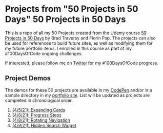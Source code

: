 # Projects from "50 Projects in 50 Days" 50 Projects in 50 Days
This is a repo of all my 50 Projects created from the Udemy course [50 Projects in 50 Days](https://www.udemy.com/course/50-projects-50-days/) by Brad Traversy and Florin Pop. The projects can also be used for references to build future sites, as well as modifying them for my future portfolio items. I enrolled in this course as part of my #100DaysOfCode ongoing challenges.

If interested, please follow me on [Twitter](https://twitter.com/adriculous) for my #100DaysOfCode progress.

## Project Demos
The demos for these 50 projects are available in my [CodePen](https://codepen.io/adriculous-the-looper) and/or in a sample directory in my [portfolio site](https://adrianne.dev). List will be updated as projects are completed in chronological order.
1. [(4/5/21): Expanding Cards](https://codepen.io/adriculous-the-looper/pen/WNRErpq)
2. [(4/6/21): Progress Steps](https://codepen.io/adriculous-the-looper/pen/qBRXGjM)
3. [(4/8/21): Rotating Navigation](https://adrianne.dev/50-50projects/03_rotating_nav/)
4. [(4/9/21): Hidden Search Widget](https://codepen.io/adriculous-the-looper/pen/QWdavge)
